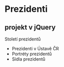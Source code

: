 # Prezidenti
## projekt v jQuery
Století prezidentů
* Prezidenti v Ústavě ČR
* Portréty prezidentů
* Sídla prezidentů

